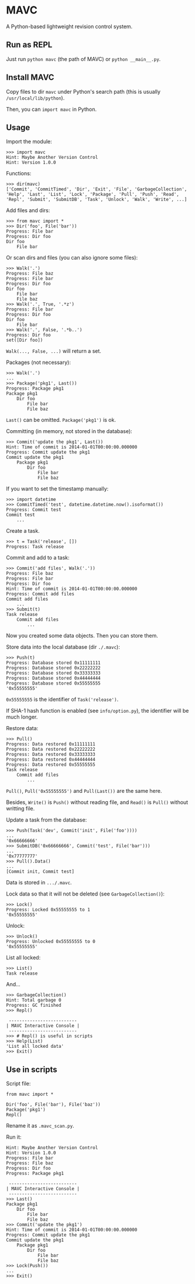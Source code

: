 MAVC
====

A Python-based lightweight revision control system.

Run as REPL
----

Just run `python mavc` (the path of MAVC) or `python __main__.py`.

Install MAVC
----

Copy files to dir `mavc` under Python's search path (this is usually `/usr/local/lib/python`).

Then, you can `import mavc` in Python.

Usage
----

Import the module:

    >>> import mavc
    Hint: Maybe Another Version Control
    Hint: Version 1.0.0

Functions:

    >>> dir(mavc)
    ['Commit', 'CommitTimed', 'Dir', 'Exit', 'File', 'GarbageCollection', 'Help', 'Last', 'List', 'Lock', 'Package', 'Pull', 'Push', 'Read', 'Repl', 'Submit', 'SubmitDB', 'Task', 'Unlock', 'Walk', 'Write', ...]

Add files and dirs:

    >>> from mavc import *
    >>> Dir('foo', File('bar'))
    Progress: File bar
    Progress: Dir foo
    Dir foo
        File bar

Or scan dirs and files (you can also ignore some files):

    >>> Walk('.')
    Progress: File baz
    Progress: File bar
    Progress: Dir foo
    Dir foo
        File bar
        File baz
    >>> Walk('.', True, '.*z')
    Progress: File bar
    Progress: Dir foo
    Dir foo
        File bar
    >>> Walk('.', False, '.*b..')
    Progress: Dir foo
    set([Dir foo])

`Walk(..., False, ...)` will return a set.

Packages (not necessary):

    >>> Walk('.')
    ...
    >>> Package('pkg1', Last())
    Progress: Package pkg1
    Package pkg1
        Dir foo
            File bar
            File baz

`Last()` can be omitted. `Package('pkg1')` is ok.

Committing (in memory, not stored in the database):

    >>> Commit('update the pkg1', Last())
    Hint: Time of commit is 2014-01-01T00:00:00.000000
    Progress: Commit update the pkg1
    Commit update the pkg1
        Package pkg1
            Dir foo
                File bar
                File baz

If you want to set the timestamp manually:

    >>> import datetime
    >>> CommitTimed('test', datetime.datetime.now().isoformat())
    Progress: Commit test
    Commit test
        ...

Create a task.

    >>> t = Task('release', [])
    Progress: Task release

Commit and add to a task:

    >>> Commit('add files', Walk('.'))
    Progress: File baz
    Progress: File bar
    Progress: Dir foo
    Hint: Time of commit is 2014-01-01T00:00:00.000000
    Progress: Commit add files
    Commit add files
        ...
    >>> Submit(t)
    Task release
        Commit add files
            ...

Now you created some data objects. Then you can store them.

Store data into the local database (dir `./.mavc`):

    >>> Push(t)
    Progress: Database stored 0x11111111
    Progress: Database stored 0x22222222
    Progress: Database stored 0x33333333
    Progress: Database stored 0x44444444
    Progress: Database stored 0x55555555
    '0x55555555'

`0x55555555` is the identifier of `Task('release')`.

If SHA-1 hash function is enabled (see `info/option.py`), the identifier will be much longer.

Restore data:

    >>> Pull()
    Progress: Data restored 0x11111111
    Progress: Data restored 0x22222222
    Progress: Data restored 0x33333333
    Progress: Data restored 0x44444444
    Progress: Data restored 0x55555555
    Task release
        Commit add files
            ...

`Pull()`, `Pull('0x55555555')` and `Pull(Last())` are the same here.

Besides, `Write()` is `Push()` without reading file, and `Read()` is `Pull()` without writting file.

Update a task from the database:

    >>> Push(Task('dev', Commit('init', File('foo'))))
    ...
    '0x66666666'
    >>> SubmitDB('0x66666666', Commit('test', File('bar')))
    ...
    '0x77777777'
    >>> Pull().Data()
    ...
    [Commit init, Commit test]

Data is stored in `.../.mavc`.

Lock data so that it will not be deleted (see `GarbageCollection()`):

    >>> Lock()
    Progress: Locked 0x55555555 to 1
    '0x55555555'

Unlock:

    >>> Unlock()
    Progress: Unlocked 0x55555555 to 0
    '0x55555555'

List all locked:

    >>> List()
    Task release

And...

    >>> GarbageCollection()
    Hint: Total garbage 0
    Progress: GC finished
    >>> Repl()
    
     --------------------------
    | MAVC Interactive Console |
     --------------------------
    >>> # Repl() is useful in scripts
    >>> Help(List)
    'List all locked data'
    >>> Exit()

Use in scripts
----

Script file:

    from mavc import *
    
    Dir('foo', File('bar'), File('baz'))
    Package('pkg1')
    Repl()

Rename it as `.mavc_scan.py`.

Run it:

    Hint: Maybe Another Version Control
    Hint: Version 1.0.0
    Progress: File bar
    Progress: File baz
    Progress: Dir foo
    Progress: Package pkg1
    
     --------------------------
    | MAVC Interactive Console |
     --------------------------
    >>> Last()
    Package pkg1
        Dir foo
            File bar
            File baz
    >>> Commit('update the pkg1')
    Hint: Time of commit is 2014-01-01T00:00:00.000000
    Progress: Commit update the pkg1
    Commit update the pkg1
        Package pkg1
            Dir foo
                File bar
                File baz
    >>> Lock(Push())
    ...
    >>> Exit()
